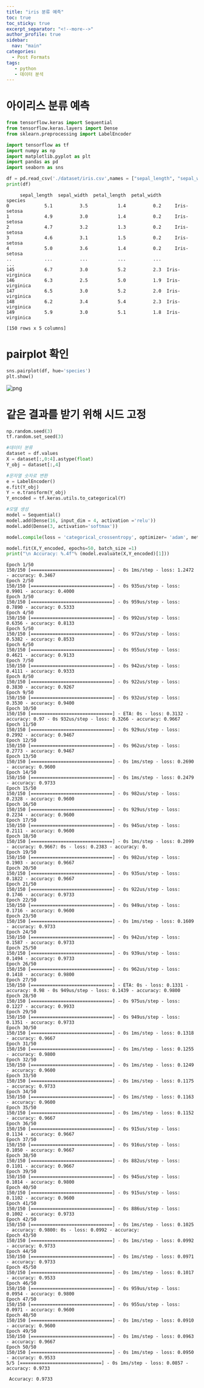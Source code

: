 ```yaml
---
title: "iris 분류 예측"
toc: true
toc_sticky: true
excerpt_separator: "<!--more-->"
author_profile: true
sidebar:
  nav: "main"
categories:
  - Post Formats
tags:
   - python
   - 데이터 분석
---
```




# 아이리스 분류 예측


```python
from tensorflow.keras import Sequential
from tensorflow.keras.layers import Dense
from sklearn.preprocessing import LabelEncoder

import tensorflow as tf
import numpy as np
import matplotlib.pyplot as plt
import pandas as pd
import seaborn as sns
```


```python
df = pd.read_csv('./dataset/iris.csv',names = ["sepal_length", "sepal_width","petal_length", "petal_width","species"])
print(df)
```

         sepal_length  sepal_width  petal_length  petal_width         species
    0             5.1          3.5           1.4          0.2     Iris-setosa
    1             4.9          3.0           1.4          0.2     Iris-setosa
    2             4.7          3.2           1.3          0.2     Iris-setosa
    3             4.6          3.1           1.5          0.2     Iris-setosa
    4             5.0          3.6           1.4          0.2     Iris-setosa
    ..            ...          ...           ...          ...             ...
    145           6.7          3.0           5.2          2.3  Iris-virginica
    146           6.3          2.5           5.0          1.9  Iris-virginica
    147           6.5          3.0           5.2          2.0  Iris-virginica
    148           6.2          3.4           5.4          2.3  Iris-virginica
    149           5.9          3.0           5.1          1.8  Iris-virginica
    
    [150 rows x 5 columns]


# pairplot 확인


```python
sns.pairplot(df, hue='species')
plt.show()
```


![png](/github_img/output_4_0.png)
    


# 같은 결과를 받기 위해 시드 고정


```python
np.random.seed(3)
tf.random.set_seed(3)
```


```python
#데이터 분류
dataset = df.values
X = dataset[:,0:4].astype(float)
Y_obj = dataset[:,4]

#문자열 숫자로 변환
e = LabelEncoder()
e.fit(Y_obj)
Y = e.transform(Y_obj)
Y_encoded = tf.keras.utils.to_categorical(Y)

```


```python
#모델 생성
model = Sequential()
model.add(Dense(16, input_dim = 4, activation ='relu'))
model.add(Dense(3, activation='softmax'))
```


```python
model.compile(loss = 'categorical_crossentropy', optimizer= 'adam', metrics=['accuracy'])
```


```python
model.fit(X,Y_encoded, epochs=50, batch_size =1)
print("\n Accuracy: %.4f"% (model.evaluate(X,Y_encoded)[1]))
```

    Epoch 1/50
    150/150 [==============================] - 0s 1ms/step - loss: 1.2472 - accuracy: 0.3467
    Epoch 2/50
    150/150 [==============================] - 0s 935us/step - loss: 0.9901 - accuracy: 0.4000
    Epoch 3/50
    150/150 [==============================] - 0s 959us/step - loss: 0.7890 - accuracy: 0.5333
    Epoch 4/50
    150/150 [==============================] - 0s 992us/step - loss: 0.6356 - accuracy: 0.8133
    Epoch 5/50
    150/150 [==============================] - 0s 972us/step - loss: 0.5382 - accuracy: 0.8533
    Epoch 6/50
    150/150 [==============================] - 0s 955us/step - loss: 0.4621 - accuracy: 0.9133
    Epoch 7/50
    150/150 [==============================] - 0s 942us/step - loss: 0.4111 - accuracy: 0.9333
    Epoch 8/50
    150/150 [==============================] - 0s 922us/step - loss: 0.3830 - accuracy: 0.9267
    Epoch 9/50
    150/150 [==============================] - 0s 932us/step - loss: 0.3530 - accuracy: 0.9400
    Epoch 10/50
    150/150 [==============================] - ETA: 0s - loss: 0.3132 - accuracy: 0.97 - 0s 932us/step - loss: 0.3266 - accuracy: 0.9667
    Epoch 11/50
    150/150 [==============================] - 0s 929us/step - loss: 0.2992 - accuracy: 0.9467
    Epoch 12/50
    150/150 [==============================] - 0s 962us/step - loss: 0.2773 - accuracy: 0.9467
    Epoch 13/50
    150/150 [==============================] - 0s 1ms/step - loss: 0.2690 - accuracy: 0.9600
    Epoch 14/50
    150/150 [==============================] - 0s 1ms/step - loss: 0.2479 - accuracy: 0.9733
    Epoch 15/50
    150/150 [==============================] - 0s 982us/step - loss: 0.2328 - accuracy: 0.9600
    Epoch 16/50
    150/150 [==============================] - 0s 929us/step - loss: 0.2234 - accuracy: 0.9600
    Epoch 17/50
    150/150 [==============================] - 0s 945us/step - loss: 0.2111 - accuracy: 0.9600
    Epoch 18/50
    150/150 [==============================] - 0s 1ms/step - loss: 0.2099 - accuracy: 0.9667: 0s - loss: 0.2383 - accuracy: 0.
    Epoch 19/50
    150/150 [==============================] - 0s 982us/step - loss: 0.1903 - accuracy: 0.9667
    Epoch 20/50
    150/150 [==============================] - 0s 935us/step - loss: 0.1822 - accuracy: 0.9667
    Epoch 21/50
    150/150 [==============================] - 0s 922us/step - loss: 0.1746 - accuracy: 0.9733
    Epoch 22/50
    150/150 [==============================] - 0s 949us/step - loss: 0.1716 - accuracy: 0.9600
    Epoch 23/50
    150/150 [==============================] - 0s 1ms/step - loss: 0.1609 - accuracy: 0.9733
    Epoch 24/50
    150/150 [==============================] - 0s 942us/step - loss: 0.1587 - accuracy: 0.9733
    Epoch 25/50
    150/150 [==============================] - 0s 939us/step - loss: 0.1494 - accuracy: 0.9733
    Epoch 26/50
    150/150 [==============================] - 0s 962us/step - loss: 0.1418 - accuracy: 0.9800
    Epoch 27/50
    150/150 [==============================] - ETA: 0s - loss: 0.1331 - accuracy: 0.98 - 0s 949us/step - loss: 0.1439 - accuracy: 0.9800
    Epoch 28/50
    150/150 [==============================] - 0s 975us/step - loss: 0.1227 - accuracy: 0.9933
    Epoch 29/50
    150/150 [==============================] - 0s 949us/step - loss: 0.1351 - accuracy: 0.9733
    Epoch 30/50
    150/150 [==============================] - 0s 1ms/step - loss: 0.1318 - accuracy: 0.9667
    Epoch 31/50
    150/150 [==============================] - 0s 1ms/step - loss: 0.1255 - accuracy: 0.9800
    Epoch 32/50
    150/150 [==============================] - 0s 1ms/step - loss: 0.1249 - accuracy: 0.9600
    Epoch 33/50
    150/150 [==============================] - 0s 1ms/step - loss: 0.1175 - accuracy: 0.9733
    Epoch 34/50
    150/150 [==============================] - 0s 1ms/step - loss: 0.1163 - accuracy: 0.9600
    Epoch 35/50
    150/150 [==============================] - 0s 1ms/step - loss: 0.1152 - accuracy: 0.9667
    Epoch 36/50
    150/150 [==============================] - 0s 915us/step - loss: 0.1134 - accuracy: 0.9667
    Epoch 37/50
    150/150 [==============================] - 0s 916us/step - loss: 0.1050 - accuracy: 0.9667
    Epoch 38/50
    150/150 [==============================] - 0s 882us/step - loss: 0.1101 - accuracy: 0.9667
    Epoch 39/50
    150/150 [==============================] - 0s 945us/step - loss: 0.1014 - accuracy: 0.9800
    Epoch 40/50
    150/150 [==============================] - 0s 915us/step - loss: 0.1102 - accuracy: 0.9600
    Epoch 41/50
    150/150 [==============================] - 0s 886us/step - loss: 0.1002 - accuracy: 0.9733
    Epoch 42/50
    150/150 [==============================] - 0s 1ms/step - loss: 0.1025 - accuracy: 0.9800: 0s - loss: 0.0992 - accuracy: 
    Epoch 43/50
    150/150 [==============================] - 0s 1ms/step - loss: 0.0992 - accuracy: 0.9733
    Epoch 44/50
    150/150 [==============================] - 0s 1ms/step - loss: 0.0971 - accuracy: 0.9733
    Epoch 45/50
    150/150 [==============================] - 0s 1ms/step - loss: 0.1017 - accuracy: 0.9533
    Epoch 46/50
    150/150 [==============================] - 0s 959us/step - loss: 0.0954 - accuracy: 0.9800
    Epoch 47/50
    150/150 [==============================] - 0s 955us/step - loss: 0.0971 - accuracy: 0.9600
    Epoch 48/50
    150/150 [==============================] - 0s 1ms/step - loss: 0.0910 - accuracy: 0.9600
    Epoch 49/50
    150/150 [==============================] - 0s 1ms/step - loss: 0.0963 - accuracy: 0.9667
    Epoch 50/50
    150/150 [==============================] - 0s 1ms/step - loss: 0.0950 - accuracy: 0.9533
    5/5 [==============================] - 0s 1ms/step - loss: 0.0857 - accuracy: 0.9733
    
     Accuracy: 0.9733



```python

```
